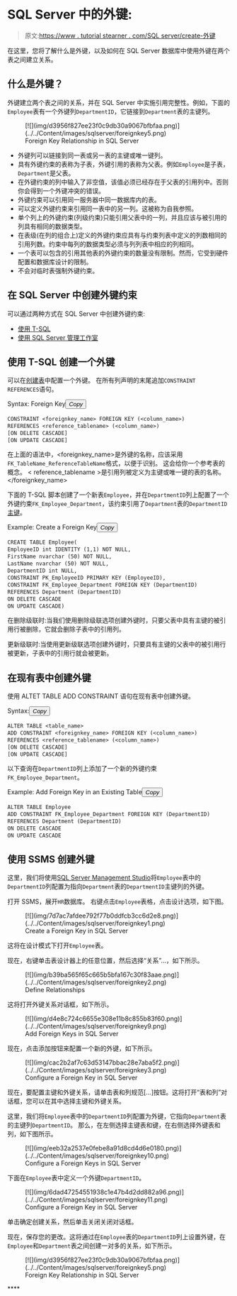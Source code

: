 # SQL Server 中的外键:

> 原文:[https://www . tutorial stearner . com/SQL server/create-外键](https://www.tutorialsteacher.com/sqlserver/create-foreign-keys)

在这里，您将了解什么是外键，以及如何在 SQL Server 数据库中使用外键在两个表之间建立关系。

## 什么是外键？

外键建立两个表之间的关系，并在 SQL Server 中实施引用完整性。例如，下面的`Employee`表有一个外键列`DepartmentID`，它链接到`Department`表的主键列。

<figure>[![](img/d3956f827ee23f0c9db30a9067bfbfaa.png)](../../Content/images/sqlserver/foreignkey5.png) 

<figcaption>Foreign Key Relationship in SQL Server</figcaption>

</figure>

*   外键列可以链接到同一表或另一表的主键或唯一键列。
*   具有外键约束的表称为子表，外键引用的表称为父表。例如`Employee`是子表，`Department`是父表。
*   在外键约束的列中输入了非空值，该值必须已经存在于父表的引用列中。否则你会得到一个外键冲突的错误。
*   外键约束可以引用同一服务器中同一数据库内的表。
*   可以定义外键约束来引用同一表中的另一列。这被称为自我参照。
*   单个列上的外键约束(列级约束)只能引用父表中的一列，并且应该与被引用的列具有相同的数据类型。
*   在表级(在列的组合上)定义的外键约束应具有与约束列表中定义的列数相同的引用列数。约束中每列的数据类型必须与列列表中相应的列相同。
*   一个表可以包含的引用其他表的外键约束的数量没有限制。然而，它受到硬件配置和数据库设计的限制。
*   不会对临时表强制外键约束。

## 在 SQL Server 中创建外键约束

可以通过两种方式在 SQL Server 中创建外键约束:

*   [使用 T-SQL](#create-fk-using-tsql)
*   [使用 SQL Server 管理工作室](#create-fk-using-ssms)

## 使用 T-SQL 创建一个外键

可以在[创建表](/sqlserver/create-table)中配置一个外键。 在所有列声明的末尾追加`CONSTRAINT REFERENCES`语句。

Syntax: Foreign Key<button class="copy-btn pull-right" title="Copy example code">*Copy*</button> 

```
CONSTRAINT <foreignkey_name> FOREIGN KEY (<column_name>)
REFERENCES <reference_tablename> (<column_name>)
[ON DELETE CASCADE]
[ON UPDATE CASCADE] 
```

在上面的语法中，<foreignkey_name>是外键的名称，应该采用`FK_TableName_ReferenceTableName`格式，以便于识别。 这会给你一个参考表的概念。 < reference_tablename >是引用列被定义为主键或唯一键的表的名称。</foreignkey_name>

下面的 T-SQL 脚本创建了一个新表`Employee`，并在`DepartmentID`列上配置了一个外键约束`FK_Employee_Department`，该约束引用了`Department`表的`DepartmentID` [主键](/sqlserver/create-primary-keys)。

Example: Create a Foreign Key<button class="copy-btn pull-right" title="Copy example code">*Copy*</button> 

```
CREATE TABLE Employee(
EmployeeID int IDENTITY (1,1) NOT NULL,
FirstName nvarchar (50) NOT NULL,
LastName nvarchar (50) NOT NULL,
DepartmentID int NULL, 
CONSTRAINT PK_EmployeeID PRIMARY KEY (EmployeeID), 
CONSTRAINT FK_Employee_Department FOREIGN KEY (DepartmentID)
REFERENCES Department (DepartmentID)
ON DELETE CASCADE
ON UPDATE CASCADE) 
```

在删除级联时:当我们使用删除级联选项创建外键时，只要父表中具有主键的被引用行被删除，它就会删除子表中的引用列。

更新级联时:当使用更新级联选项创建外键时，只要具有主键的父表中的被引用行被更新，子表中的引用行就会被更新。

## 在现有表中创建外键

使用 ALTET TABLE ADD CONSTRAINT 语句在现有表中创建外键。

Syntax:<button class="copy-btn pull-right" title="Copy example code">*Copy*</button> 

```
ALTER TABLE <table_name>
ADD CONSTRAINT <foreignkey_name> FOREIGN KEY (<column_name>)
REFERENCES <reference_tablename> (<column_name>)
[ON DELETE CASCADE]
[ON UPDATE CASCADE] 
```

以下查询在`DepartmentID`列上添加了一个新的外键约束`FK_Employee_Department`。

Example: Add Foreign Key in an Existing Table<button class="copy-btn pull-right" title="Copy example code">*Copy*</button> 

```
ALTER TABLE Employee    
ADD CONSTRAINT FK_Employee_Department FOREIGN KEY (DepartmentID)     
REFERENCES Department (DepartmentID)     
ON DELETE CASCADE    
ON UPDATE CASCADE 
```

## 使用 SSMS 创建外键

这里，我们将使用[SQL Server Management Studio](/sqlserver/sql-server-management-studio)将`Employee`表中的`DepartmentID`列配置为指向`Department`表的`DepartmentID`主键列的外键。

打开 SSMS，展开`HR`数据库。 右键点击`Employee`表格，点击设计选项，如下图。

<figure>[![](img/7d7ac7afdee792f77b0ddfcb3cc6d2e8.png)](../../Content/images/sqlserver/foreignkey1.png) 

<figcaption>Create a Foreign Key in SQL Server</figcaption>

</figure>

这将在设计模式下打开`Employee`表。

现在，右键单击表设计器上的任意位置，然后选择“关系”...，如下所示。

<figure>[![](img/b39ba565f65c665b5bfa167c30f83aae.png)](../../Content/images/sqlserver/foreignkey2.png) 

<figcaption>Define Relationships</figcaption>

</figure>

这将打开外键关系对话框，如下所示。

<figure>[![](img/d4e8c724c6655e308e11b8c855b83f60.png)](../../Content/images/sqlserver/foreignkey9.png) 

<figcaption>Add Foreign Keys in SQL Server</figcaption>

</figure>

现在，点击添加按钮来配置一个新的外键，如下所示。

<figure>[![](img/cac2b2af7c63d53147bbac28e7aba5f2.png)](../../Content/images/sqlserver/foreignkey3.png) 

<figcaption>Configure a Foreign Key in SQL Server</figcaption>

</figure>

现在，要配置主键和外键关系，请单击表和列规范[...]按钮。这将打开“表和列”对话框，您可以在其中选择主键和外键关系。

这里，我们将`Employee`表中的`DepartmentID`列配置为外键，它指向`Department`表的主键列`DepartmentID`。 那么，在左侧选择主键表和键，在右侧选择外键表和列，如下图所示。

<figure>[![](img/eeb32a2537e0febe8a91d8cd4d6e0180.png)](../../Content/images/sqlserver/foreignkey10.png) 

<figcaption>Configure a Foreign Keys in SQL Server</figcaption>

</figure>

下面在`Employee`表中定义一个外键`DepartmentID`。

<figure>[![](img/6dad47254551938c1e47b4d2dd882a96.png)](../../Content/images/sqlserver/foreignkey11.png) 

<figcaption>Configure a Foreign Key in SQL Server</figcaption>

</figure>

单击确定创建关系，然后单击关闭关闭对话框。

现在，保存您的更改。这将通过在`Employee`表的`DepartmentID`列上设置外键，在`Employee`和`Department`表之间创建一对多的关系，如下所示。

<figure>[![](img/d3956f827ee23f0c9db30a9067bfbfaa.png)](../../Content/images/sqlserver/foreignkey5.png) 

<figcaption>Foreign Key Relationship in SQL Server</figcaption>

</figure>****
